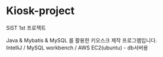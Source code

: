 # Kiosk-project
SiST 1st 프로젝트

Java & Mybatis & MySQL 를 활용한 키오스크 제작 프로그램입니다.<br/>
IntelliJ / MySQL workbench / AWS EC2(ubuntu) - db서버용
